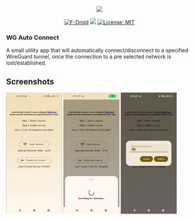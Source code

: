 <div align="center">
<a href="https://f-droid.org/packages/de.marionoll.wgautoconnect/"><img src="https://fdroid.gitlab.io/artwork/badge/get-it-on.png" height="75"></a>

[![F-Droid](https://img.shields.io/f-droid/v/de.marionoll.wgautoconnect.svg?logo=F-Droid)](https://f-droid.org/packages/de.marionoll.wgautoconnect/)
![](https://img.shields.io/github/repo-size/MarioNoll/WG-Auto-Connect)
[![License: MIT](https://img.shields.io/badge/License-MIT-blue.svg)](https://opensource.org/licenses/MIT)
</div>

### WG Auto Connect

A small utility app that will automatically connect/disconnect to a specified WireGuard tunnel, once
the connection to a pre selected network is lost/established.

## Screenshots

<p>
    <img width="30%" src="fastlane/metadata/android/en-US/images/phoneScreenshots/1.png" >
    <img width="30%" src="fastlane/metadata/android/en-US/images/phoneScreenshots/2.png" >
    <img width="30%" src="fastlane/metadata/android/en-US/images/phoneScreenshots/3.png" >
</p>

